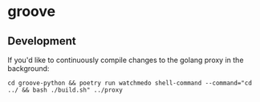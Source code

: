 # groove

## Development

If you'd like to continuously compile changes to the golang proxy in the background:

```
cd groove-python && poetry run watchmedo shell-command --command="cd ../ && bash ./build.sh" ../proxy
```

